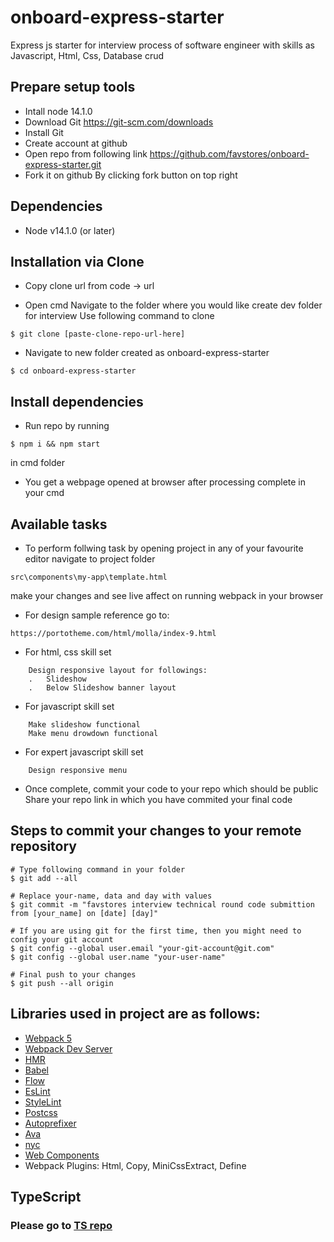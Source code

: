# onboard-express-starter
Express js starter for interview process of software engineer with skills as Javascript, Html, Css, Database crud


## Prepare setup tools

-   Intall node 14.1.0
-	Download Git
	https://git-scm.com/downloads
-	Install Git
-	Create account at github
- 	Open repo from following link
	https://github.com/favstores/onboard-express-starter.git
-	Fork it on github
	By clicking fork button on top right


## Dependencies

- Node v14.1.0 (or later)


## Installation via Clone

-	Copy clone url from
	code -> url

-	Open cmd
	Navigate to the folder where you would like create dev folder for interview
	Use following command to clone
```
$ git clone [paste-clone-repo-url-here]
```

-	Navigate to new folder created as onboard-express-starter
```
$ cd onboard-express-starter
```

## Install dependencies

-	Run repo by running	
```
$ npm i && npm start
```
in cmd folder

-	You get a webpage opened at browser after processing complete in your cmd


## Available tasks

* To perform follwing task by opening project in any of your favourite editor
navigate to project folder
```
src\components\my-app\template.html
```
make your changes and see live affect on running webpack in your browser

* For design sample reference go to:
```
https://portotheme.com/html/molla/index-9.html
```

* For html, css skill set
```
    Design responsive layout for followings:
	.	Slideshow
	.	Below Slideshow banner layout
```

* For javascript skill set
```
	Make slideshow functional
	Make menu drowdown functional
```

* For expert javascript skill set
```
	Design responsive menu
```

*	Once complete, commit your code to your repo which should be public
	Share your repo link in which you have commited your final code


## Steps to commit your changes to your remote repository

```
# Type following command in your folder
$ git add --all
	
# Replace your-name, data and day with values
$ git commit -m "favstores interview technical round code submittion from [your_name] on [date] [day]"

# If you are using git for the first time, then you might need to config your git account
$ git config --global user.email "your-git-account@git.com"
$ git config --global user.name "your-user-name"

# Final push to your changes
$ git push --all origin
```


## Libraries used in project are as follows:

* [Webpack 5](https://github.com/webpack/webpack)
* [Webpack Dev Server](https://github.com/webpack/webpack-dev-server)
* [HMR](https://webpack.js.org/concepts/hot-module-replacement/)
* [Babel](https://babeljs.io/)
* [Flow](https://flow.org/)
* [EsLint](https://eslint.org/docs/user-guide/getting-started)
* [StyleLint](https://github.com/stylelint/stylelint)
* [Postcss](https://github.com/postcss/postcss)
* [Autoprefixer](https://github.com/postcss/autoprefixer)
* [Ava](https://github.com/avajs/ava)
* [nyc](https://github.com/istanbuljs/nyc)
* [Web Components](https://developer.mozilla.org/en-US/docs/Web/Web_Components)
* Webpack Plugins: Html, Copy, MiniCssExtract, Define

## TypeScript

### Please go to [TS repo](https://github.com/favstores/onboard-express-starter.git)
